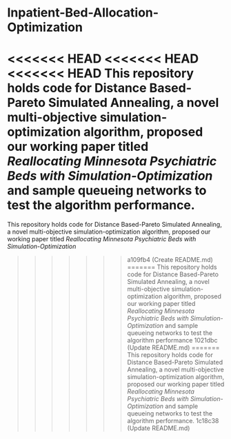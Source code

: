 # Inpatient-Bed-Allocation-Optimization

<<<<<<< HEAD
<<<<<<< HEAD
<<<<<<< HEAD
This repository holds code for Distance Based-Pareto Simulated Annealing, a novel multi-objective simulation-optimization algorithm, proposed our working paper titled *Reallocating Minnesota Psychiatric Beds with Simulation-Optimization* and sample queueing networks to test the algorithm performance.
=======
This repository holds code for Distance Based-Pareto Simulated Annealing, a novel multi-objective simulation-optimization algorithm, proposed our working paper titled *Reallocating Minnesota Psychiatric Beds with Simulation-Optimization*
>>>>>>> a109fb4 (Create README.md)
=======
This repository holds code for Distance Based-Pareto Simulated Annealing, a novel multi-objective simulation-optimization algorithm, proposed our working paper titled *Reallocating Minnesota Psychiatric Beds with Simulation-Optimization* and sample queueing networks to test the algorithm performance
>>>>>>> 1021dbc (Update README.md)
=======
This repository holds code for Distance Based-Pareto Simulated Annealing, a novel multi-objective simulation-optimization algorithm, proposed our working paper titled *Reallocating Minnesota Psychiatric Beds with Simulation-Optimization* and sample queueing networks to test the algorithm performance.
>>>>>>> 1c18c38 (Update README.md)
